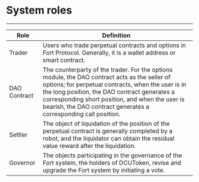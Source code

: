 # System roles

---

|Role|Definition|
|---|---|
|Trader|Users who trade perpetual contracts and options in Fort Protocol. Generally, it is a wallet address or smart contract.|
|DAO Contract|The counterparty of the trader. For the options module, the DAO contract acts as the seller of options; for perpetual contracts, when the user is in the long position, the DAO contract generates a corresponding short position, and when the user is bearish, the DAO contract generates a corresponding call position.|
|Settler|The object of liquidation of the position of the perpetual contract is generally completed by a robot, and the liquidator can obtain the residual value reward after the liquidation.|
|Governor|The objects participating in the governance of the Fort system, the holders of DCUToken, revise and upgrade the Fort system by initiating a vote.|